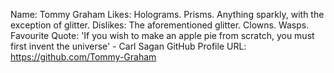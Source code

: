 Name: Tommy Graham
Likes: Holograms. Prisms. Anything sparkly, with the exception of glitter.
Dislikes: The aforementioned glitter. Clowns. Wasps.    
Favourite Quote: 'If you wish to make an apple pie from scratch, you must first invent the universe' - Carl Sagan
GitHub Profile URL: https://github.com/Tommy-Graham